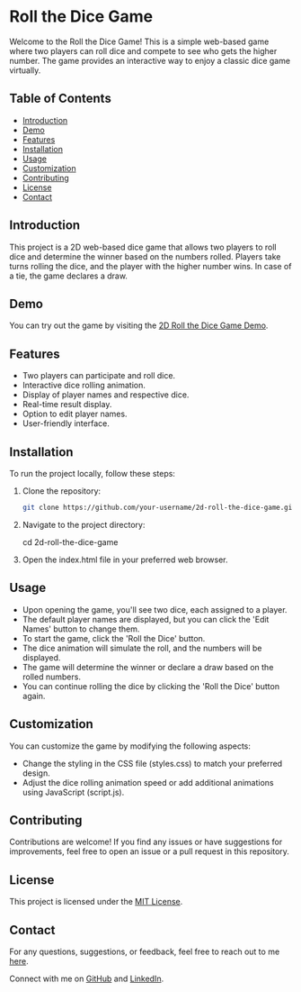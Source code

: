 # Roll the Dice Game

Welcome to the Roll the Dice Game! This is a simple web-based game where two players can roll dice and compete to see who gets the higher number. The game provides an interactive way to enjoy a classic dice game virtually.

## Table of Contents

- [Introduction](#introduction)
- [Demo](#demo)
- [Features](#features)
- [Installation](#installation)
- [Usage](#usage)
- [Customization](#customization)
- [Contributing](#contributing)
- [License](#license)
- [Contact](#contact)

## Introduction

This project is a 2D web-based dice game that allows two players to roll dice and determine the winner based on the numbers rolled. Players take turns rolling the dice, and the player with the higher number wins. In case of a tie, the game declares a draw.

## Demo

You can try out the game by visiting the [2D Roll the Dice Game Demo](https://your-username.github.io/2d-roll-the-dice-game).

## Features

- Two players can participate and roll dice.
- Interactive dice rolling animation.
- Display of player names and respective dice.
- Real-time result display.
- Option to edit player names.
- User-friendly interface.

## Installation

To run the project locally, follow these steps:

1. Clone the repository:

   ```bash
   git clone https://github.com/your-username/2d-roll-the-dice-game.git

2. Navigate to the project directory:

   cd 2d-roll-the-dice-game

3. Open the index.html file in your preferred web browser.

## Usage

- Upon opening the game, you'll see two dice, each assigned to a player.
- The default player names are displayed, but you can click the 'Edit Names' button to change them.
- To start the game, click the 'Roll the Dice' button.
- The dice animation will simulate the roll, and the numbers will be displayed.
- The game will determine the winner or declare a draw based on the rolled numbers.
- You can continue rolling the dice by clicking the 'Roll the Dice' button again.

## Customization

You can customize the game by modifying the following aspects:

- Change the styling in the CSS file (styles.css) to match your preferred design.
- Adjust the dice rolling animation speed or add additional animations using JavaScript (script.js).

## Contributing

Contributions are welcome! If you find any issues or have suggestions for improvements, feel free to open an issue or a pull request in this repository.

## License

This project is licensed under the [MIT License](LICENSE).

## Contact

For any questions, suggestions, or feedback, feel free to reach out to me [here](sarohashreya1102@gmail.com).

Connect with me on [GitHub](https://github.com/shreyaa26) and [LinkedIn](https://www.linkedin.com/in/shreya-saroha-a9222922a/).

